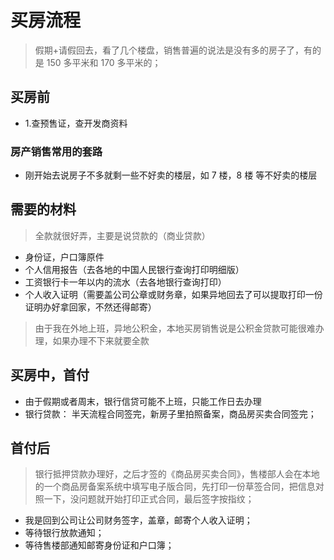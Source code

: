 # 买房流程

>假期+请假回去，看了几个楼盘，销售普遍的说法是没有多的房子了，有的是 150 多平米和 170 多平米的；



## 买房前

- 1.查预售证，查开发商资料


### 房产销售常用的套路
- 刚开始去说房子不多就剩一些不好卖的楼层，如 7 楼，8 楼 等不好卖的楼层


## 需要的材料
>全款就很好弄，主要是说贷款的（商业贷款）
- 身份证，户口簿原件
- 个人信用报告（去各地的中国人民银行查询打印明细版）
- 工资银行卡一年以内的流水（去各地银行查询打印）
- 个人收入证明（需要盖公司公章或财务章，如果异地回去了可以提取打印一份证明办好拿回家，不然还得邮寄）

>由于我在外地上班，异地公积金，本地买房销售说是公积金贷款可能很难办理，如果办理不下来就要全款

## 买房中，首付
- 由于假期或者周末，银行信贷可能不上班，只能工作日去办理
- 银行贷款： 半天流程合同签完，新房子里拍照备案，商品房买卖合同签完；


## 首付后

>银行抵押贷款办理好，之后才签的《商品房买卖合同》，售楼部人会在本地的一个商品房备案系统中填写电子版合同，先打印一份草签合同，把信息对照一下，没问题就开始打印正式合同，最后签字按指纹；

- 我是回到公司让公司财务签字，盖章，邮寄个人收入证明；
- 等待银行放款通知；
- 等待售楼部通知邮寄身份证和户口簿；

